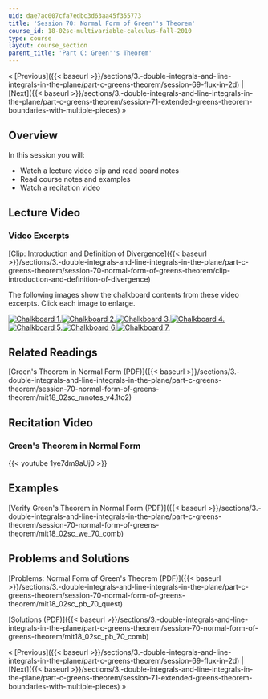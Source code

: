 ```yaml
---
uid: dae7ac007cfa7edbc3d63aa45f355773
title: 'Session 70: Normal Form of Green''s Theorem'
course_id: 18-02sc-multivariable-calculus-fall-2010
type: course
layout: course_section
parent_title: 'Part C: Green''s Theorem'
---
```


« [Previous]({{< baseurl >}}/sections/3.-double-integrals-and-line-integrals-in-the-plane/part-c-greens-theorem/session-69-flux-in-2d) | [Next]({{< baseurl >}}/sections/3.-double-integrals-and-line-integrals-in-the-plane/part-c-greens-theorem/session-71-extended-greens-theorem-boundaries-with-multiple-pieces) »

Overview
--------

In this session you will:

*   Watch a lecture video clip and read board notes
*   Read course notes and examples
*   Watch a recitation video

Lecture Video
-------------

### Video Excerpts

[Clip: Introduction and Definition of Divergence]({{< baseurl >}}/sections/3.-double-integrals-and-line-integrals-in-the-plane/part-c-greens-theorem/session-70-normal-form-of-greens-theorem/clip-introduction-and-definition-of-divergence)

The following images show the chalkboard contents from these video excerpts. Click each image to enlarge.

[![Chalkboard 1.](https://open-learning-course-data-production.s3.amazonaws.com/18-02sc-multivariable-calculus-fall-2010/45bd48545dfe6db98953472b0e9c2f9f_MIT18_02SC_L23Brds_12a.png)](https://open-learning-course-data-production.s3.amazonaws.com/18-02sc-multivariable-calculus-fall-2010/c98e5d8b17b38994a1c20902872a5a0a_MIT18_02SC_L23Brds_12.png "Open in a new window.")[![Chalkboard 2.](https://open-learning-course-data-production.s3.amazonaws.com/18-02sc-multivariable-calculus-fall-2010/0a799f6423b4d46a778698719b23ddf9_MIT18_02SC_L23Brds_13a.png)](https://open-learning-course-data-production.s3.amazonaws.com/18-02sc-multivariable-calculus-fall-2010/4f4d8dff92ebb07e4f09ac39367d2f5f_MIT18_02SC_L23Brds_13.png "Open in a new window.")[![Chalkboard 3.](https://open-learning-course-data-production.s3.amazonaws.com/18-02sc-multivariable-calculus-fall-2010/d1aa692762b3bb5014d15b77d5e5ae23_MIT18_02SC_L23Brds_14a.png)](https://open-learning-course-data-production.s3.amazonaws.com/18-02sc-multivariable-calculus-fall-2010/cad2108085eb090cbc38fcea68919ec0_MIT18_02SC_L23Brds_14.png "Open in a new window.")[![Chalkboard 4.](https://open-learning-course-data-production.s3.amazonaws.com/18-02sc-multivariable-calculus-fall-2010/06570c0d01aa05b735b30b334196d695_MIT18_02SC_L23Brds_15a.png)](https://open-learning-course-data-production.s3.amazonaws.com/18-02sc-multivariable-calculus-fall-2010/e12fc69499c0c5ae2e680dcf1830d074_MIT18_02SC_L23Brds_15.png "Open in a new window.")  
[![Chalkboard 5.](https://open-learning-course-data-production.s3.amazonaws.com/18-02sc-multivariable-calculus-fall-2010/9bf9fd83ea46b78c1fe01d3a20c76ae0_MIT18_02SC_L23Brds_16a.png)](https://open-learning-course-data-production.s3.amazonaws.com/18-02sc-multivariable-calculus-fall-2010/dea4f67fe19b0af32db15ed81dde1e26_MIT18_02SC_L23Brds_16.png "Open in a new window.")[![Chalkboard 6.](https://open-learning-course-data-production.s3.amazonaws.com/18-02sc-multivariable-calculus-fall-2010/beb241b3bb4d8c3dcc672b2683eabc4a_MIT18_02SC_L23Brds_17a.png)](https://open-learning-course-data-production.s3.amazonaws.com/18-02sc-multivariable-calculus-fall-2010/b84a7c57ce385a24722428df7226769a_MIT18_02SC_L23Brds_17.png "Open in a new window.")[![Chalkboard 7.](https://open-learning-course-data-production.s3.amazonaws.com/18-02sc-multivariable-calculus-fall-2010/25195d9b7037308724d0c0ca7e277ea0_MIT18_02SC_L23Brds_18a.png)](https://open-learning-course-data-production.s3.amazonaws.com/18-02sc-multivariable-calculus-fall-2010/24423a5e3babb6af4a1ef4a36f890cc3_MIT18_02SC_L23Brds_18.png "Open in a new window.")

Related Readings
----------------

[Green's Theorem in Normal Form (PDF)]({{< baseurl >}}/sections/3.-double-integrals-and-line-integrals-in-the-plane/part-c-greens-theorem/session-70-normal-form-of-greens-theorem/mit18_02sc_mnotes_v4.1to2)

Recitation Video
----------------

### Green's Theorem in Normal Form

{{< youtube 1ye7dm9aUj0 >}}

Examples
--------

[Verify Green's Theorem in Normal Form (PDF)]({{< baseurl >}}/sections/3.-double-integrals-and-line-integrals-in-the-plane/part-c-greens-theorem/session-70-normal-form-of-greens-theorem/mit18_02sc_we_70_comb)

Problems and Solutions
----------------------

[Problems: Normal Form of Green's Theorem (PDF)]({{< baseurl >}}/sections/3.-double-integrals-and-line-integrals-in-the-plane/part-c-greens-theorem/session-70-normal-form-of-greens-theorem/mit18_02sc_pb_70_quest)

[Solutions (PDF)]({{< baseurl >}}/sections/3.-double-integrals-and-line-integrals-in-the-plane/part-c-greens-theorem/session-70-normal-form-of-greens-theorem/mit18_02sc_pb_70_comb)

« [Previous]({{< baseurl >}}/sections/3.-double-integrals-and-line-integrals-in-the-plane/part-c-greens-theorem/session-69-flux-in-2d) | [Next]({{< baseurl >}}/sections/3.-double-integrals-and-line-integrals-in-the-plane/part-c-greens-theorem/session-71-extended-greens-theorem-boundaries-with-multiple-pieces) »